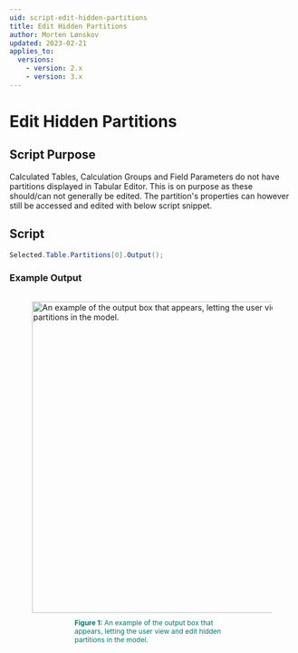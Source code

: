 ```yaml
---
uid: script-edit-hidden-partitions
title: Edit Hidden Partitions
author: Morten Lønskov
updated: 2023-02-21
applies_to:
  versions:
    - version: 2.x
    - version: 3.x
---
```


# Edit Hidden Partitions

## Script Purpose

Calculated Tables, Calculation Groups and Field Parameters do not have partitions displayed in Tabular Editor. This is on purpose as these should/can not generally be edited. The partition's properties can however still be accessed and edited with below script snippet.

## Script

```csharp
Selected.Table.Partitions[0].Output();
```

### Example Output

<figure style="padding-top: 15px;">
  <img class="noscale" src="~/content/assets/images/Cscripts/show-hidden-partitions.png" alt="An example of the output box that appears, letting the user view and edit hidden partitions in the model." style="width: 550px;"/><figcaption style="font-size: 12px; padding-top: 10px; padding-bottom: 15px; padding-left: 75px; padding-right: 75px; color:#00766e"><strong>Figure 1:</strong> An example of the output box that appears, letting the user view and edit hidden partitions in the model.</figcaption>
</figure>